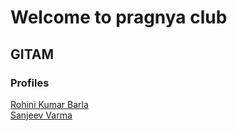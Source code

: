 # Welcome to pragnya club

## GITAM

### Profiles

[Rohini Kumar Barla](rohinibarla)  
[Sanjeev Varma](svuppala5)  